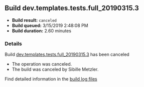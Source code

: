 ## Build dev.templates.tests.full_20190315.3
- **Build result:** `canceled`
- **Build queued:** 3/15/2019 2:48:08 PM
- **Build duration:** 2.60 minutes
### Details
Build [dev.templates.tests.full_20190315.3](https://winappstudio.visualstudio.com/web/build.aspx?pcguid=a4ef43be-68ce-4195-a619-079b4d9834c2&builduri=vstfs%3a%2f%2f%2fBuild%2fBuild%2f27265) has been canceled

+ The operation was canceled.
+ The build was canceled by Sibille Metzler.

Find detailed information in the [build log files](https://uwpctdiags.blob.core.windows.net/buildlogs/dev.templates.tests.full_20190315.3_logs.zip)
